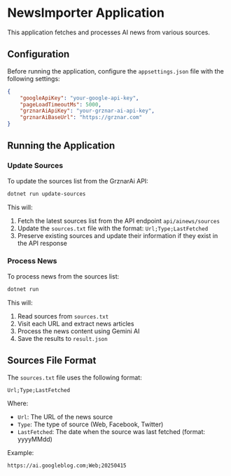 # NewsImporter Application

This application fetches and processes AI news from various sources.

## Configuration

Before running the application, configure the `appsettings.json` file with the following settings:

```json
{
    "googleApiKey": "your-google-api-key",
    "pageLoadTimeoutMs": 5000,
    "grznarAiApiKey": "your-grznar-ai-api-key",
    "grznarAiBaseUrl": "https://grznar.com"
}
```

## Running the Application

### Update Sources

To update the sources list from the GrznarAi API:

```bash
dotnet run update-sources
```

This will:
1. Fetch the latest sources list from the API endpoint `api/ainews/sources`
2. Update the `sources.txt` file with the format: `Url;Type;LastFetched`
3. Preserve existing sources and update their information if they exist in the API response

### Process News

To process news from the sources list:

```bash
dotnet run
```

This will:
1. Read sources from `sources.txt`
2. Visit each URL and extract news articles
3. Process the news content using Gemini AI
4. Save the results to `result.json`

## Sources File Format

The `sources.txt` file uses the following format:

```
Url;Type;LastFetched
```

Where:
- `Url`: The URL of the news source
- `Type`: The type of source (Web, Facebook, Twitter)
- `LastFetched`: The date when the source was last fetched (format: yyyyMMdd)

Example:
```
https://ai.googleblog.com;Web;20250415
``` 